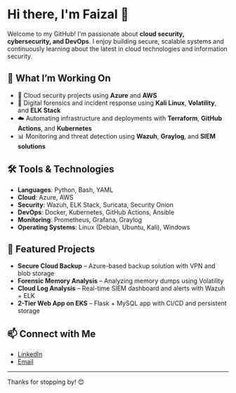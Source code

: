# Hi there, I'm Faizal 👋

Welcome to my GitHub! I'm passionate about **cloud security, cybersecurity, and DevOps**. I enjoy building secure, scalable systems and continuously learning about the latest in cloud technologies and information security.

## 🧠 What I’m Working On
- 🔐 Cloud security projects using **Azure** and **AWS**
- 🐧 Digital forensics and incident response using **Kali Linux**, **Volatility**, and **ELK Stack**
- ☁️ Automating infrastructure and deployments with **Terraform**, **GitHub Actions**, and **Kubernetes**
- 📊 Monitoring and threat detection using **Wazuh**, **Graylog**, and **SIEM solutions**

## 🛠️ Tools & Technologies
- **Languages**: Python, Bash, YAML
- **Cloud**: Azure, AWS
- **Security**: Wazuh, ELK Stack, Suricata, Security Onion
- **DevOps**: Docker, Kubernetes, GitHub Actions, Ansible
- **Monitoring**: Prometheus, Grafana, Graylog
- **Operating Systems**: Linux (Debian, Ubuntu, Kali), Windows

## 📂 Featured Projects
- **Secure Cloud Backup** – Azure-based backup solution with VPN and blob storage
- **Forensic Memory Analysis** – Analyzing memory dumps using Volatility
- **Cloud Log Analysis** – Real-time SIEM dashboard and alerts with Wazuh + ELK
- **2-Tier Web App on EKS** – Flask + MySQL app with CI/CD and persistent storage



## 📫 Connect with Me
- [LinkedIn](https://www.linkedin.com/in/faizal-rahman-saffiudeen/)  
- [Email](mailto:your.email@example.com)

---

Thanks for stopping by! 😊
